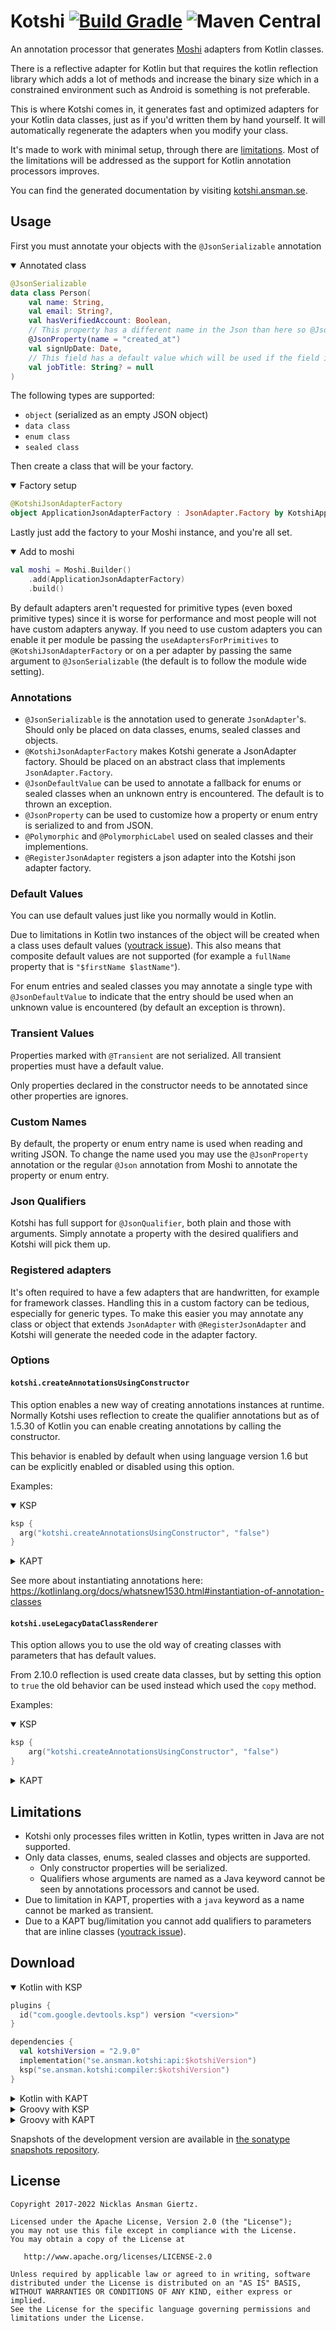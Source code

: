 # Kotshi [![Build Gradle](https://github.com/ansman/kotshi/actions/workflows/gradle.yml/badge.svg)](https://github.com/ansman/kotshi/actions/workflows/gradle.yml) ![Maven Central](https://img.shields.io/maven-central/v/se.ansman.kotshi/api)
An annotation processor that generates [Moshi](https://github.com/square/moshi) adapters from Kotlin classes.

There is a reflective adapter for Kotlin but that requires the kotlin reflection library which adds a lot of methods and
increase the binary size which in a constrained environment such as Android is something is not preferable.

This is where Kotshi comes in, it generates fast and optimized adapters for your Kotlin data classes, just as if you'd
written them by hand yourself. It will automatically regenerate the adapters when you modify your class.

It's made to work with minimal setup, through there are [limitations](#limitations).
Most of the limitations will be addressed as the support for Kotlin annotation processors improves.

You can find the generated documentation by visiting [kotshi.ansman.se](https://kotshi.ansman.se/).

## Usage
First you must annotate your objects with the `@JsonSerializable` annotation
<details open>
  <summary>Annotated class</summary>
  
  ```kotlin
  @JsonSerializable
  data class Person(
      val name: String,
      val email: String?,
      val hasVerifiedAccount: Boolean,
      // This property has a different name in the Json than here so @JsonProperty must be applied.
      @JsonProperty(name = "created_at")
      val signUpDate: Date,
      // This field has a default value which will be used if the field is missing.
      val jobTitle: String? = null
  )
  ```
</details>

The following types are supported:
* `object` (serialized as an empty JSON object)
* `data class`
* `enum class`
* `sealed class`

Then create a class that will be your factory.
<details open>
  <summary>Factory setup</summary>
  
  ```kotlin
  @KotshiJsonAdapterFactory
  object ApplicationJsonAdapterFactory : JsonAdapter.Factory by KotshiApplicationJsonAdapterFactory
  ```
</details>

Lastly just add the factory to your Moshi instance, and you're all set.

<details open>
  <summary>Add to moshi</summary>

  ```kotlin
  val moshi = Moshi.Builder()
      .add(ApplicationJsonAdapterFactory)
      .build()
  ```
</details>

By default adapters aren't requested for primitive types (even boxed primitive
types) since it is worse for performance and most people will not have custom
adapters anyway.
If you need to use custom adapters you can enable it per module be passing the
`useAdaptersForPrimitives` to `@KotshiJsonAdapterFactory` or on a per adapter
by passing the same argument to `@JsonSerializable` (the default is to follow
the module wide setting).

### Annotations
* `@JsonSerializable` is the annotation used to generate `JsonAdapter`'s. Should only be placed on data classes, enums, sealed classes and objects.
* `@KotshiJsonAdapterFactory` makes Kotshi generate a JsonAdapter factory. Should be placed on an abstract class that implements `JsonAdapter.Factory`.
* `@JsonDefaultValue` can be used to annotate a fallback for enums or sealed classes when an unknown entry is encountered. The default is to thrown an exception.
* `@JsonProperty` can be used to customize how a property or enum entry is serialized to and from JSON.
* `@Polymorphic` and `@PolymorphicLabel` used on sealed classes and their implementions.
* `@RegisterJsonAdapter` registers a json adapter into the Kotshi json adapter factory.

### Default Values
You can use default values just like you normally would in Kotlin.

Due to limitations in Kotlin two instances of the object will be created when a class uses default values
([youtrack issue](https://youtrack.jetbrains.com/issue/KT-18695)). This also means that composite default values are not
supported (for example a `fullName` property that is `"$firstName $lastName"`).

For enum entries and sealed classes you may annotate a single type with `@JsonDefaultValue` to indicate that the entry
should be used when an unknown value is encountered (by default an exception is thrown).

### Transient Values
Properties marked with `@Transient` are not serialized. All transient properties must have a default value.

Only properties declared in the constructor needs to be annotated since other properties are ignores.

### Custom Names
By default, the property or enum entry name is used when reading and writing JSON. To change the name used you may use 
the `@JsonProperty` annotation or the regular `@Json` annotation from Moshi to annotate the property or enum entry.

### Json Qualifiers
Kotshi has full support for `@JsonQualifier`, both plain and those with arguments. Simply annotate a property with the
desired qualifiers and Kotshi will pick them up.

### Registered adapters
It's often required to have a few adapters that are handwritten, for example for framework classes. Handling this in a 
custom factory can be tedious, especially for generic types. To make this easier you may annotate any class or object
that extends `JsonAdapter` with `@RegisterJsonAdapter` and Kotshi will generate the needed code in the adapter factory.

### Options

#### `kotshi.createAnnotationsUsingConstructor`
This option enables a new way of creating annotations instances at runtime. Normally Kotshi uses reflection to create
the qualifier annotations but as of 1.5.30 of Kotlin you can enable creating annotations by calling the constructor.

This behavior is enabled by default when using language version 1.6 but can be explicitly enabled or disabled using this
option.

Examples:
<details open>
  <summary>KSP</summary>

  ```kotlin
  ksp {
    arg("kotshi.createAnnotationsUsingConstructor", "false")
  }
  ```
</details>


<details>
  <summary>KAPT</summary>

  ```kotlin
  kapt {
    arguments {
      arg("kotshi.createAnnotationsUsingConstructor", false)
    }
  }
  ```
</details>

See more about instantiating annotations here: https://kotlinlang.org/docs/whatsnew1530.html#instantiation-of-annotation-classes

#### `kotshi.useLegacyDataClassRenderer`
This option allows you to use the old way of creating classes with parameters that has default values.

From 2.10.0 reflection is used create data classes, but by setting this option to `true` the old behavior can be used 
instead which used the `copy` method.

Examples:
<details open>
  <summary>KSP</summary>

  ```kotlin
  ksp {
      arg("kotshi.createAnnotationsUsingConstructor", "false")
  }
  ```
</details>


<details>
  <summary>KAPT</summary>

  ```kotlin
  kapt {
      arguments {
          arg("kotshi.useLegacyDataClassRenderer", true)
      }
  }
  ```
</details>

## Limitations
* Kotshi only processes files written in Kotlin, types written in Java are not supported.
* Only data classes, enums, sealed classes and objects are supported.
  - Only constructor properties will be serialized.
  - Qualifiers whose arguments are named as a Java keyword cannot be seen by annotations processors and cannot be used.
* Due to limitation in KAPT, properties with a `java` keyword as a name cannot be marked as transient.
* Due to a KAPT bug/limitation you cannot add qualifiers to parameters that are inline classes ([youtrack issue](https://youtrack.jetbrains.com/issue/KT-36352)).

## Download

<details open>
  <summary>Kotlin with KSP</summary>

  ```kotlin
  plugins {
    id("com.google.devtools.ksp") version "<version>"
  }
  
  dependencies {
    val kotshiVersion = "2.9.0"
    implementation("se.ansman.kotshi:api:$kotshiVersion")
    ksp("se.ansman.kotshi:compiler:$kotshiVersion")
  }
  ```
</details>

<details>
  <summary>Kotlin with KAPT</summary>

  ```kotlin
  plugins {
    kotlin("kapt")
  }
  
  dependencies {
    val kotshiVersion = "2.9.0"
    implementation("se.ansman.kotshi:api:$kotshiVersion")
    kapt("se.ansman.kotshi:compiler:$kotshiVersion")
  }
  ```
</details>

<details>
  <summary>Groovy with KSP</summary>

  ```groovy
  plugins {
    id "com.google.devtools.ksp" version "<version>"
  }
  
  dependencies {
    def kotshiVersion = "2.9.0"
    implementation "se.ansman.kotshi:api:$kotshiVersion"
    ksp "se.ansman.kotshi:compiler:$kotshiVersion"
  }
  ```
</details>

<details>
  <summary>Groovy with KAPT</summary>

  ```groovy
  plugins {
    id "org.jetbrains.kotlin.kapt"
  }
  
  dependencies {
    def kotshiVersion = "2.9.0"
    implementation "se.ansman.kotshi:api:$kotshiVersion"
    kapt "se.ansman.kotshi:compiler:$kotshiVersion"
  }
  ```
</details>

Snapshots of the development version are available in [the sonatype snapshots repository](https://oss.sonatype.org/#view-repositories;snapshots~browsestorage~se/ansman/kotshi/).

## License
```text
Copyright 2017-2022 Nicklas Ansman Giertz.

Licensed under the Apache License, Version 2.0 (the "License");
you may not use this file except in compliance with the License.
You may obtain a copy of the License at

   http://www.apache.org/licenses/LICENSE-2.0

Unless required by applicable law or agreed to in writing, software
distributed under the License is distributed on an "AS IS" BASIS,
WITHOUT WARRANTIES OR CONDITIONS OF ANY KIND, either express or implied.
See the License for the specific language governing permissions and
limitations under the License.
```
